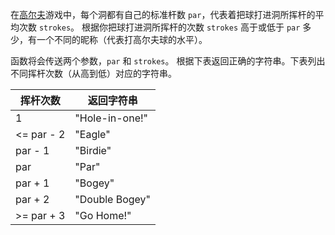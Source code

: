 在[高尔夫](https://en.wikipedia.org/wiki/Golf)游戏中，每个洞都有自己的标准杆数 `par`，代表着把球打进洞所挥杆的平均次数 `strokes`。 根据你把球打进洞所挥杆的次数 `strokes` 高于或低于 `par` 多少，有一个不同的昵称（代表打高尔夫球的水平）。

函数将会传送两个参数，`par` 和 `strokes`。 根据下表返回正确的字符串。下表列出不同挥杆次数（从高到低）对应的字符串。

| 挥杆次数       | 返回字符串          |
| ---------- | -------------- |
| 1          | "Hole-in-one!" |
| <= par - 2 | "Eagle"        |
| par - 1    | "Birdie"       |
| par        | "Par"          |
| par + 1    | "Bogey"        |
| par + 2    | "Double Bogey" |
| >= par + 3 | "Go Home!"     |
